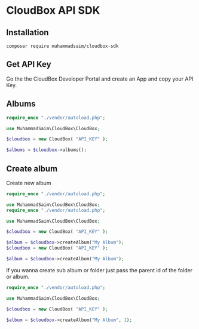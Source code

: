 # CloudBox API SDK

## Installation

```shell
composer require muhammadsaim/cloudbox-sdk
```

## Get API Key

Go the the CloudBox Developer Portal and create an App and copy your API Key.

## Albums

```php
require_once "./vendor/autoload.php";

use MuhammadSaim\CloudBox\CloudBox;

$cloudbox = new CloudBox( "API_KEY" );

$albums = $cloudbox->albums();
```

## Create album

Create new album

```php
require_once "./vendor/autoload.php";

use MuhammadSaim\CloudBox\CloudBox;
require_once "./vendor/autoload.php";

use MuhammadSaim\CloudBox\CloudBox;

$cloudbox = new CloudBox( "API_KEY" );

$album = $cloudbox->createAlbum("My Album");
$cloudbox = new CloudBox( "API_KEY" );

$album = $cloudbox->createAlbum("My Album");
```

If you wanna create sub album or folder just pass the parent id of the folder or album.

```php
require_once "./vendor/autoload.php";

use MuhammadSaim\CloudBox\CloudBox;

$cloudbox = new CloudBox( "API_KEY" );

$album = $cloudbox->createAlbum("My Album", 1);
```
